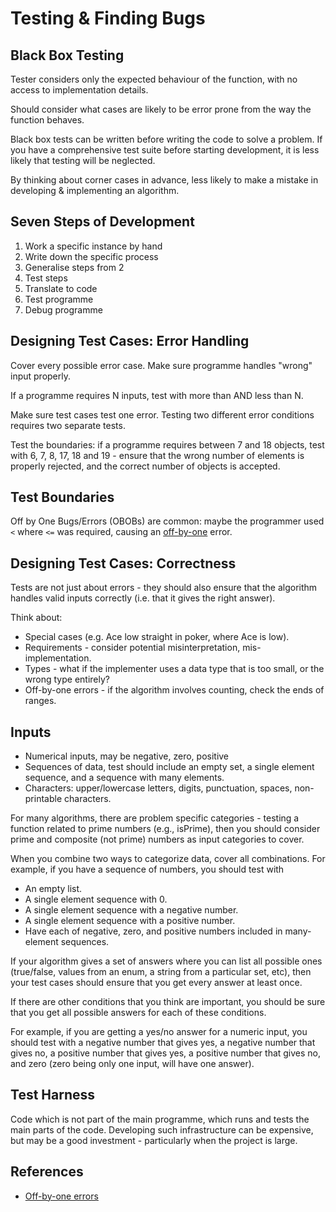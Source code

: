 # Testing & Finding Bugs

Black Box Testing
-----------------
Tester considers only the expected behaviour of the function, with no access to implementation details.

Should consider what cases are likely to be error prone from the way the function behaves.

Black box tests can be written before writing the code to solve a problem. If you have a comprehensive test suite before starting development, it is less likely that testing will be neglected.

By thinking about corner cases in advance, less likely to make a mistake in developing & implementing an algorithm.

Seven Steps of Development
--------------------------

1. Work a specific instance by hand 
2. Write down the specific process
3. Generalise steps from 2
4. Test steps
5. Translate to code
6. Test programme
7. Debug programme

Designing Test Cases: Error Handling
------------------------------------
Cover every possible error case. Make sure programme handles "wrong" input properly.

If a programme requires N inputs, test with more than AND less than N.

Make sure test cases test one error. Testing two different error conditions requires two separate tests.

Test the boundaries: if a programme requires between 7 and 18 objects, test with 6, 7, 8, 17, 18 and 19 - ensure that the wrong number of elements is properly rejected, and the correct number of objects is accepted.

Test Boundaries
---------------
Off by One Bugs/Errors (OBOBs) are common: maybe the programmer used `<` where `<=` was required, causing an [off-by-one][1] error.

Designing Test Cases: Correctness
---------------------------------
Tests are not just about errors - they should also ensure that the algorithm handles valid inputs correctly (i.e. that it gives the right answer).

Think about:

* Special cases (e.g. Ace low straight in poker, where Ace is low).
* Requirements - consider potential misinterpretation, mis-implementation.
* Types - what if the implementer uses a data type that is too small, or the wrong type entirely?
* Off-by-one errors - if the algorithm involves counting, check the ends of ranges.

Inputs
------
* Numerical inputs, may be negative, zero, positive
* Sequences of data, test should include an empty set, a single element sequence, and a sequence with many elements.
* Characters: upper/lowercase letters, digits, punctuation, spaces, non-printable characters.

For many algorithms, there are problem specific categories -  testing a function related to prime numbers (e.g., isPrime), then you should consider prime and composite (not prime) numbers as input categories to cover.

When you combine two ways to categorize data, cover all combinations. For example, if you have a sequence of numbers, you should test with

* An empty list.
* A single element sequence with 0.
* A single element sequence with a negative number.
* A single element sequence with a positive number.
* Have each of negative, zero, and positive numbers included in many-element sequences.

If your algorithm gives a set of answers where you can list all possible ones (true/false, values from an enum, a string from a particular set, etc), then your test cases should ensure that you get every answer at least once.

If there are other conditions that you think are important, you should be sure that you get all possible answers for each of these conditions.

For example, if you are getting a yes/no answer for a numeric input, you should test with a negative number that gives yes, a negative number that gives no, a positive number that gives yes, a positive number that gives no, and zero (zero being only one input, will have one answer).

Test Harness
------------
Code which is not part of the main programme, which runs and tests the main parts of the code. Developing such infrastructure can be expensive, but may be a good investment - particularly when the project is large.

References
----------
* [Off-by-one errors][1]

[1]: https://en.wikipedia.org/wiki/Off-by-one_error
